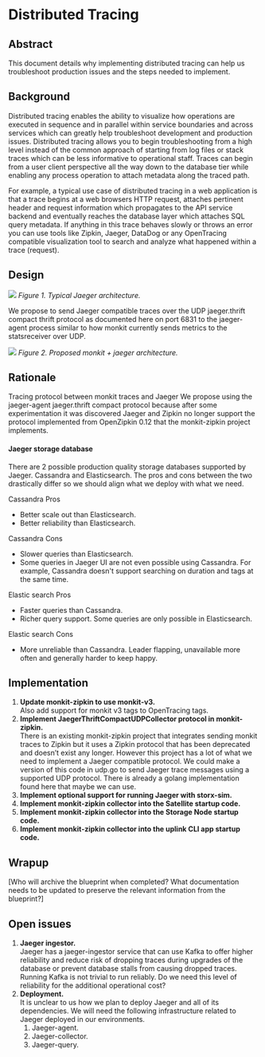 # Distributed Tracing

## Abstract

This document details why implementing distributed tracing can help us troubleshoot production issues and the steps needed to implement.

## Background

Distributed tracing enables the ability to visualize how operations are executed in sequence and in parallel within service boundaries and across services which can greatly help troubleshoot development and production issues. Distributed tracing allows you to begin troubleshooting from a high level instead of the common approach of starting from log files or stack traces which can be less informative to operational staff. Traces can begin from a user client perspective all the way down to the database tier while enabling any process operation to attach metadata along the traced path.

For example, a typical use case of distributed tracing in a web application is that a trace begins at a web browsers HTTP request, attaches pertinent header and request information which propagates to the API service backend and eventually reaches the database layer which attaches SQL query metadata. If anything in this trace behaves slowly or throws an error you can use tools like Zipkin, Jaeger, DataDog or any OpenTracing compatible visualization tool to search and analyze what happened within a trace (request).

## Design

![](https://www.jaegertracing.io/img/architecture-v1.png)
_Figure 1. Typical Jaeger architecture._

We propose to send Jaeger compatible traces over the UDP jaeger.thrift compact thrift protocol as documented here on port 6831 to the jaeger-agent process similar to how monkit currently sends metrics to the statsreceiver over UDP.

![](https://i.paste.pics/c26b6d92b36e25e4338910c85bcd88e1.png)
_Figure 2. Proposed monkit + jaeger architecture._

## Rationale

Tracing protocol between monkit traces and Jaeger
We propose using the jaeger-agent jaeger.thrift compact protocol because after some experimentation it was discovered Jaeger and Zipkin no longer support the protocol implemented from OpenZipkin 0.12 that the monkit-zipkin project implements.

#### Jaeger storage database
There are 2 possible production quality storage databases supported by Jaeger. Cassandra and Elasticsearch. The pros and cons between the two drastically differ so we should align what we deploy with what we need.

Cassandra Pros
- Better scale out than Elasticsearch.
- Better reliability than Elasticsearch.

Cassandra Cons
- Slower queries than Elasticsearch.
- Some queries in Jaeger UI are not even possible using Cassandra. For example, Cassandra doesn't support searching on duration and tags at the same time.

Elastic search Pros
- Faster queries than Cassandra.
- Richer query support. Some queries are only possible in Elasticsearch.

Elastic search Cons
- More unreliable than Cassandra. Leader flapping, unavailable more often and generally harder to keep happy.

## Implementation

1. **Update monkit-zipkin to use monkit-v3.**  
Also add support for monkit v3 tags to OpenTracing tags.
1. **Implement JaegerThriftCompactUDPCollector protocol in monkit-zipkin.**  
There is an existing monkit-zipkin project that integrates sending monkit traces to Zipkin but it uses a Zipkin protocol that has been deprecated and doesn’t exist any longer. However this project has a lot of what we need to implement a Jaeger compatible protocol. We could make a version of this code in udp.go to send Jaeger trace messages using a supported UDP protocol. There is already a golang implementation found here that maybe we can use.
1. **Implement optional support for running Jaeger with storx-sim.**  
1. **Implement monkit-zipkin collector into the Satellite startup code.**  
1. **Implement monkit-zipkin collector into the Storage Node startup code.**  
1. **Implement monkit-zipkin collector into the uplink CLI app startup code.**

## Wrapup

[Who will archive the blueprint when completed? What documentation needs to be updated to preserve the relevant information from the blueprint?]

## Open issues

1. **Jaeger ingestor.**  
Jaeger has a jaeger-ingestor service that can use Kafka to offer higher reliability and reduce risk of dropping traces during upgrades of the database or prevent database stalls from causing dropped traces. Running Kafka is not trivial to run reliably. Do we need this level of reliability for the additional operational cost?
1. **Deployment.**  
It is unclear to us how we plan to deploy Jaeger and all of its dependencies. We will need the following infrastructure related to Jaeger deployed in our environments.  
    1. Jaeger-agent.  
    1. Jaeger-collector.  
    1. Jaeger-query.

